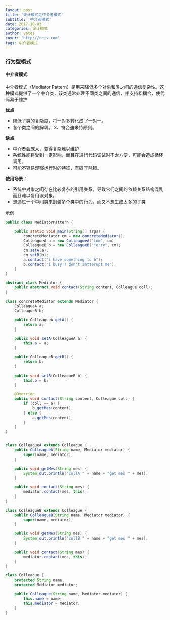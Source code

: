 ```yaml
---
layout: post
title: '设计模式之中介者模式'
subtitle: '中介者模式'
date: 2017-10-03
categories: 设计模式
author: yates
cover: 'http://cctv.com'
tags: 中介者模式
---
```


### 行为型模式
#### 中介者模式
中介者模式（Mediator Pattern）是用来降低多个对象和类之间的通信复杂性。这种模式提供了一个中介类，该类通常处理不同类之间的通信，并支持松耦合，使代码易于维护

**优点** 

- 降低了类的复杂度，将一对多转化成了一对一。
- 各个类之间的解耦。 3、符合迪米特原则。

**缺点**

- 中介者会庞大，变得复杂难以维护
- 系统性能将受到一定影响，而且在进行代码调试时不太方便，可能会造成循环调用。
- 可能不容易观察运行时的特征，有碍于除错。

**使用场景**：  

- 系统中对象之间存在比较复杂的引用关系，导致它们之间的依赖关系结构混乱而且难以复用该对象。
- 想通过一个中间类来封装多个类中的行为，而又不想生成太多的子类



示例
```java
public class MediatorPattern {

    public static void main(String[] args) {
        concreteMediator cm = new concreteMediator();
        ColleagueA a = new ColleagueA("tom", cm);
        ColleagueB b = new ColleagueB("jerry", cm);
        cm.setA(a);
        cm.setB(b);
        a.contact("i have something to b");
        b.contact("i busy!! don't intterupt me");
    }
}

abstract class Mediator {
    public abstract void contact(String content, Colleague coll);
}

class concreteMediator extends Mediator {
    ColleagueA a;
    ColleagueB b;

    public ColleagueA getA() {
        return a;
    }

    public void setA(ColleagueA a) {
        this.a = a;
    }

    public ColleagueB getB() {
        return b;
    }

    public void setB(ColleagueB b) {
        this.b = b;
    }

    @Override
    public void contact(String content, Colleague coll) {
        if (coll == a) {
            b.getMes(content);
        } else {
            a.getMes(content);
        }
    }
}


class ColleagueA extends Colleague {
    public ColleagueA(String name, Mediator mediator) {
        super(name, mediator);
    }

    public void getMes(String mes) {
        System.out.println("collA " + name + "get mes " + mes);
    }

    public void contact(String mes) {
        mediator.contact(mes, this);
    }
}

class ColleagueB extends Colleague {
    public ColleagueB(String name, Mediator mediator) {
        super(name, mediator);
    }

    public void getMes(String mes) {
        System.out.println("collB " + name + "get mes " + mes);
    }

    public void contact(String mes) {
        mediator.contact(mes, this);
    }
}

class Colleague {
    protected String name;
    protected Mediator mediator;

    public Colleague(String name, Mediator mediator) {
        this.name = name;
        this.mediator = mediator;
    }
}
```